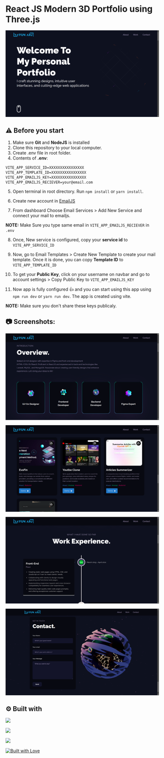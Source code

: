 # React JS Modern 3D Portfolio using Three.js

![React JS Modern 3D Portfolio using Three.js](/.github/images/bg.png "React JS Modern 3D Portfolio")


## ⚠️ Before you start

1. Make sure **Git** and **NodeJS** is installed
2. Clone this repository to your local computer.
3. Create .env file in root folder.
4. Contents of **.env**:

```
VITE_APP_SERVICE_ID=XXXXXXXXXXXXXXXX
VITE_APP_TEMPLATE_ID=XXXXXXXXXXXXXXXX
VITE_APP_EMAILJS_KEY=XXXXXXXXXXXXXXXX
VITE_APP_EMAILJS_RECIEVER=your@email.com
```

5. Open terminal in root directory. Run `npm install` or `yarn install`.

6. Create new account in [EmailJS](emailjs.com "EmailJS")

7. From dashboard Choose Email Services > Add New Service and connect your mail to emailjs.

**NOTE:** Make Sure you type same email in `VITE_APP_EMAILJS_RECIEVER` in `.env`

8. Once, New service is configured, copy your **service id** to `VITE_APP_SERVICE_ID`

9. Now, go to Email Templates > Create New Template to create your mail template. Once it is done, you can copy **Template ID** to `VITE_APP_TEMPLATE_ID`

10. To get your **Public Key**, click on your username on navbar and go to account settings > Copy Public Key to `VITE_APP_EMAILJS_KEY`


11. Now app is fully configured :+1: and you can start using this app using `npm run dev` or `yarn run dev`. The app is created using vite.

**NOTE:** Make sure you don't share these keys publicaly.

## :camera: Screenshots:

![Overview](/.github/images/s1.png "Overview")

![Showcase your projects](/.github/images/s3.png "Showcase your projects")

![Modern UI/UX](/.github/images/s2.png "Modern UI/UX")

![Functional Contact form](/.github/images/s4.png "Functional Contact form")

## :gear: Built with

[<img src="https://img.shields.io/badge/React-20232A?style=for-the-badge&logo=react&logoColor=61DAFB" width="150" />](https://reactjs.org/ "React JS")

[<img src="https://img.shields.io/badge/ThreeJs-black?style=for-the-badge&logo=three.js&logoColor=white" width="150" />](https://threejs.org/ "Three JS")

[<img src="https://img.shields.io/badge/Tailwind_CSS-38B2AC?style=for-the-badge&logo=tailwind-css&logoColor=white" />](https://tailwindcss.com/ "Tailwind CSS")

[<img src="http://ForTheBadge.com/images/badges/built-with-love.svg" alt="Built with Love">](https://github.com/Technical-Shubham-tech/ "Built with Love")
